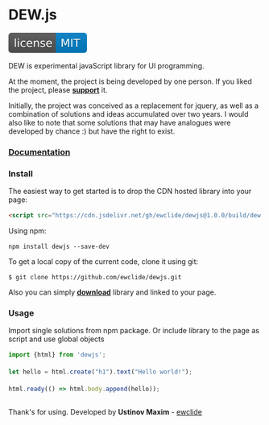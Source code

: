 # DEW.js

![license](img/license.svg)

DEW is experimental javaScript library for UI programming.

At the moment, the project is being developed by one person. If you liked the project, please **[support][2]** it.

Initially, the project was conceived as a replacement for jquery, as well as a combination of solutions and ideas accumulated over two years. I would also like to note that some solutions that may have analogues were developed by chance :) but have the right to exist.

### **[Documentation][3]**

### Install

The easiest way to get started is to drop the CDN hosted library into your page:

```html
<script src="https://cdn.jsdelivr.net/gh/ewclide/dewjs@1.0.0/build/dew.min.js"></script>
```

Using npm:

	npm install dewjs --save-dev

To get a local copy of the current code, clone it using git:

	$ git clone https://github.com/ewclide/dewjs.git

Also you can simply **[download][1]** library and linked to your page.

### Usage

Import single solutions from npm package.
Or include library to the page as script and use global objects

```js
import {html} from 'dewjs';

let hello = html.create("h1").text("Hello world!");

html.ready(() => html.body.append(hello));

```

##
Thank's for using.
Developed by **Ustinov Maxim** - [ewclide][4]

[1]: https://github.com/ewclide/dewjs/archive/master.zip  "download"
[2]: https://dew.ewclide.com/support  "support"
[3]: https://dew.ewclide.com/documentation  "documentation"
[4]: https://github.com/ewclide  "ewclide"